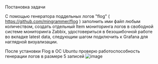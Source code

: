 Постановка задачи

С помощью генератора поддельных логов "flog" ( https://github.com/mingrammer/flog ) заполнить ими файл любым количеством, создать отдельный Item мониторинга логов в свободной системе мониторинга Zabbix, удостовериться в безошибочной работе во вкладке latest data, следующим шагом подключить к Grafana для наглядной визуализации.


После установки Flog в ОС Ubuntu проверю работоспособность генерации логов в размере 5 записей
![image](https://user-images.githubusercontent.com/73434222/145996982-de0ae83b-af15-435d-a9d5-20b5ae23e13f.png)

